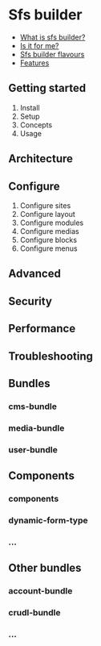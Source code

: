 # Sfs builder

- [What is sfs builder?](introduction/what-is-sfs-builder.md)
- [Is it for me?](introduction/is-it-for-me.md)
- [Sfs builder flavours](introduction/sfs-builder-flavours.md)
- [Features](introduction/features.md)

## Getting started

1. Install
2. Setup
3. Concepts
4. Usage

## Architecture


## Configure

1. Configure sites
2. Configure layout
3. Configure modules
4. Configure medias
5. Configure blocks
6. Configure menus

## Advanced

## Security

## Performance

## Troubleshooting


## Bundles

### cms-bundle
### media-bundle
### user-bundle

## Components

### components
### dynamic-form-type
### ...

## Other bundles

### account-bundle
### crudl-bundle
### ...

